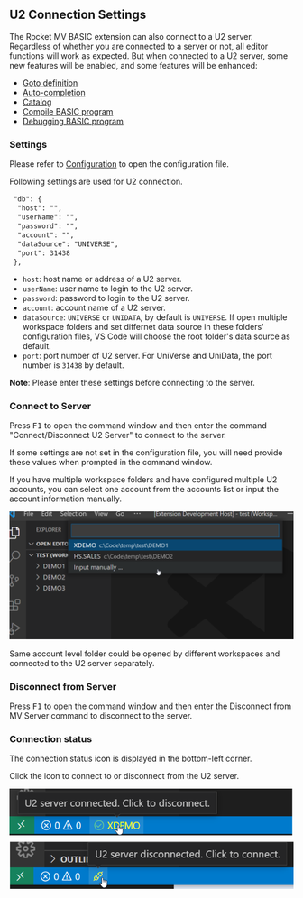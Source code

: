 ## U2 Connection Settings

The Rocket MV BASIC extension can also connect to a U2 server. Regardless of whether you are connected to a server or not, all editor functions will work as expected. But when connected to a U2 server, some new features will be enabled, and some features will be enhanced:

 - [Goto definition](./Definition.md)
 - [Auto-completion](./Completion.md)
 - [Catalog](./Catalog.md)
 - [Compile BASIC program](./Compile.md)
 - [Debugging BASIC program](./Debugging.md)

### Settings

Please refer to [Configuration](Configuration.md) to open the configuration file.

Following settings are used for U2 connection.

```
 "db": {
  "host": "",
  "userName": "",
  "password": "",
  "account": "",
  "dataSource": "UNIVERSE",
  "port": 31438
 },
```

- `host`: host name or address of a U2 server.
- `userName`: user name to login to the U2 server.
- `password`: password to login to the U2 server.
- `account`: account name of a U2 server.
- `dataSource`: `UNIVERSE` or `UNIDATA`, by default is `UNIVERSE`. If open multiple workspace folders and set differnet data source in these folders' configuration files, VS Code will choose the root folder's data source as default.
- `port`: port number of U2 server. For UniVerse and UniData, the port number is `31438` by default.

**Note**: Please enter these settings before connecting to the server.

### Connect to Server

Press <kbd>F1</kbd> to open the command window and then enter the command "Connect/Disconnect U2 Server" to connect to the server.

If some settings are not set in the configuration file, you will need provide these values when prompted in the command window.

If you have multiple workspace folders and have configured multiple U2 accounts, you can select one account from the accounts list or input the account information manually.

![](../img/multiple_accounts.png)

Same account level folder could be opened by different workspaces and connected to the U2 server separately.

### Disconnect from Server

Press <kbd>F1</kbd> to open the command window and then enter the Disconnect from MV Server command to disconnect to the server.

### Connection status

The connection status icon is displayed in the bottom-left corner.

Click the icon to connect to or disconnect from the U2 server.

![connection_status](../img/connection_status.png)